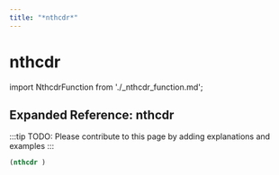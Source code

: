 ```yaml
---
title: "*nthcdr*"
---
```


# nthcdr

import NthcdrFunction from './_nthcdr_function.md';

<NthcdrFunction />

## Expanded Reference: nthcdr

:::tip
TODO: Please contribute to this page by adding explanations and examples
:::

```lisp
(nthcdr )
```
